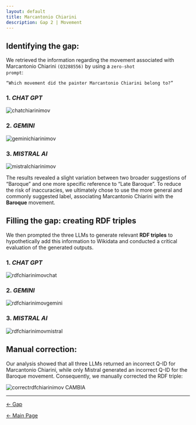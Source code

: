 ```yaml
---
layout: default
title: Marcantonio Chiarini
description: Gap 2 | Movement
---
```


## Identifying the gap:

We retrieved the information regarding the movement associated with Marcantonio Chiarini <code class="language-plaintext highlighter-rouge">(Q3288556)</code> by using a <code class="language-plaintext highlighter-rouge">zero-shot prompt</code>:
<pre><code>“Which movement did the painter Marcantonio Chiarini belong to?”</code></pre>

### 1. *CHAT GPT*

![chatchiarinimov](/abremipainters/assets/images/Immagine8.jpg)

### 2. *GEMINI*
   
![geminichiarinimov](/abremipainters/assets/images/Immagine9.jpg)
 
### 3. *MISTRAL AI*

![mistralchiarinimov](/abremipainters/assets/images/Immagine10.jpg)

The results revealed a slight variation between two broader suggestions of “Baroque” and one more specific reference to “Late Baroque”. To reduce the risk of inaccuracies, we ultimately chose to use the more general and commonly suggested label, associating Marcantonio Chiarini with the **Baroque** movement.

## Filling the gap: creating RDF triples

We then prompted the three LLMs to generate relevant **RDF triples** to hypothetically add this information to Wikidata and conducted a critical evaluation of the generated outputs.

### 1. *CHAT GPT*

![rdfchiarinimovchat](/abremipainters/assets/images/CHIARINI1.png)

### 2. *GEMINI*

![rdfchiarinimovgemini](/abremipainters/assets/images/CHIARINI2.png)

### 3. *MISTRAL AI*

![rdfchiarinimovmistral](/abremipainters/assets/images/CHIARINI3.png)

## Manual correction:

Our analysis showed that all three LLMs returned an incorrect Q-ID for Marcantonio Chiarini, while only Mistral generated an incorrect Q-ID for the Baroque movement. Consequently, we manually corrected the RDF triple:

![correctrdfchiarinimov](/abremipainters/assets/images/CHIARINI4.png) CAMBIA 

***

[← Gap](./gap2.md) 

[← Main Page](./)
